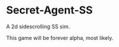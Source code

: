 Secret-Agent-SS
===============

A 2d sidescrolling SS sim.

This game will be forever alpha, most likely.
